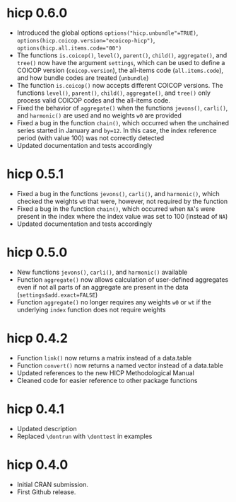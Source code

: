 # hicp 0.6.0

* Introduced the global options `options("hicp.unbundle"=TRUE)`, `options(hicp.coicop.version="ecoicop-hicp")`, `options(hicp.all.items.code="00")`
* The functions `is.coicop()`, `level()`, `parent()`, `child()`, `aggregate()`, and `tree()` now have the argument `settings`, which can be used to define a COICOP version (`coicop.version`), the all-items code (`all.items.code`), and how bundle codes are treated (`unbundle`)
* The function `is.coicop()` now accepts different COICOP versions. The functions `level()`, `parent()`, `child()`, `aggregate()`, and `tree()` only process valid COICOP codes and the all-items code.
* Fixed the behavior of `aggregate()` when the functions `jevons()`, `carli()`, and `harmonic()` are used and no weights `w0` are provided
* Fixed a bug in the function `chain()`, which occurred when the unchained series started in January and `by=12`. In this case, the index reference period (with value 100) was not correctly detected
* Updated documentation and tests accordingly

# hicp 0.5.1

* Fixed a bug in the functions `jevons()`, `carli()`, and `harmonic()`, which checked the weights `w0` that were, however, not required by the function
* Fixed a bug in the function `chain()`, which occurred when `NA`'s were present in the index where the index value was set to 100 (instead of `NA`)
* Updated documentation and tests accordingly

# hicp 0.5.0

* New functions `jevons()`, `carli()`, and `harmonic()` available
* Function `aggregate()` now allows calculation of user-defined aggregates even if not all parts of an aggregate are present in the data (`settings$add.exact=FALSE`)
* Function `aggregate()` no longer requires any weights `w0` or `wt` if the underlying `index` function does not require weights

# hicp 0.4.2

* Function `link()` now returns a matrix instead of a data.table
* Function `convert()` now returns a named vector instead of a data.table
* Updated references to the new HICP Methodological Manual
* Cleaned code for easier reference to other package functions

# hicp 0.4.1

* Updated description
* Replaced `\dontrun` with `\donttest` in examples

# hicp 0.4.0

* Initial CRAN submission.
* First Github release.
